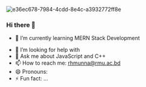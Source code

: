 ![e36ec678-7984-4cdd-8e4c-a3932772ff8e](https://github.com/rhmunna143/rhmunna143/assets/66863042/06faa54e-388b-490a-920e-056a187c7a67)

### Hi there 👋

<!-- 🔭 I’m currently working on ...-->
- 🌱 I’m currently learning MERN Stack Development
<!--- 👯 I’m looking to collaborate on ...-->
- 🤔 I’m looking for help with 
- 💬 Ask me about JavaScript and C++
- 📫 How to reach me: rhmunna@rmu.ac.bd
- 😄 Pronouns: 
- ⚡ Fun fact: ...

